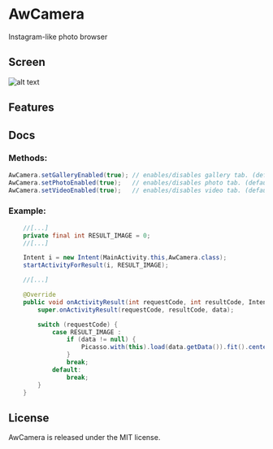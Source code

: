 # AwCamera
Instagram-like photo browser
## Screen
![alt text](http://www.lucabarbara.com/awcamera/screen1.png)
## Features

## Docs
### Methods:
```java
AwCamera.setGalleryEnabled(true); // enables/disables gallery tab. (default: true)
AwCamera.setPhotoEnabled(true);   // enables/disables photo tab. (default: true)
AwCamera.setVideoEnabled(true);   // enables/disables video tab. (default: true)
```
### Example:
```java
    //[...]
    private final int RESULT_IMAGE = 0;
    //[...]

    Intent i = new Intent(MainActivity.this,AwCamera.class);
    startActivityForResult(i, RESULT_IMAGE);

    //[...]

    @Override
    public void onActivityResult(int requestCode, int resultCode, Intent data) {
        super.onActivityResult(requestCode, resultCode, data);

        switch (requestCode) {
            case RESULT_IMAGE :
                if (data != null) {
                    Picasso.with(this).load(data.getData()).fit().centerCrop().into(mImageView);
                }
                break;
            default:
                break;
        }
    }
```
## License
AwCamera is released under the MIT license.
